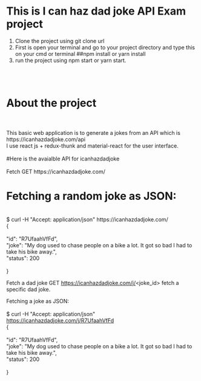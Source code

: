 <h1>This is I can haz dad joke API Exam project</h1>

1. Clone the project using git clone url
2. First is open your terminal and go to your project directory and type this on your cmd or terminal ##npm install or yarn install
3. run the project using npm start or yarn start.
<br/>
<br/>
<h1>About the project </h1><br/>
<br/>
This basic web application is to generate a jokes from an API which is https://icanhazdadjoke.com/api <br/>
I use react js + redux-thunk and material-react for the user interface. </br>
</br>
#Here is the avaialble API for icanhazdadjoke<br/>
<br/>
Fetch
GET https://icanhazdadjoke.com/
<br/>
<h1>Fetching a random joke as JSON:</h1>
<br/>
$ curl -H "Accept: application/json" https://icanhazdadjoke.com/ <br/>
{<br/>
<br/>
  "id": "R7UfaahVfFd",<br/>
  "joke": "My dog used to chase people on a bike a lot. It got so bad I had to take his bike away.",<br/>
  "status": 200<br/>
  <br/>
}
<br/>

Fetch a dad joke
GET https://icanhazdadjoke.com/j/<joke_id> fetch a specific dad joke.<br/>

Fetching a joke as JSON:<br/>
<br/>
$ curl -H "Accept: application/json" https://icanhazdadjoke.com/j/R7UfaahVfFd<br/>
{ <br/>
<br>
  "id": "R7UfaahVfFd",<br/>
  "joke": "My dog used to chase people on a bike a lot. It got so bad I had to take his bike away.",<br/>
  "status": 200<br/>
  <br/>
}
